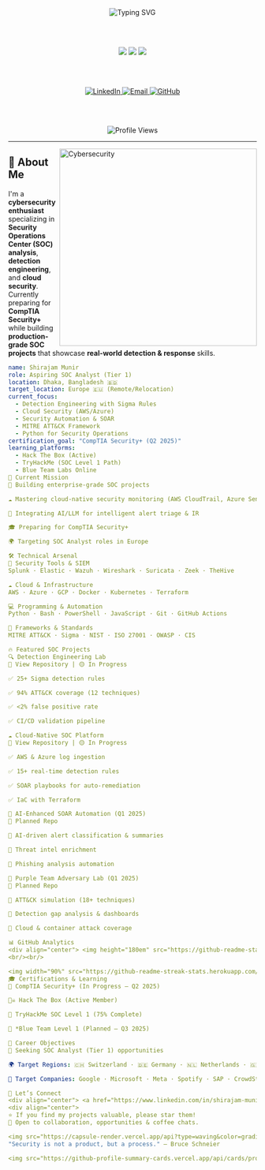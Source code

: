 <div align="center">

<img src="https://readme-typing-svg.demolab.com?font=Fira+Code&size=32&duration=2800&pause=2000&color=38BDF8&center=true&vCenter=true&width=940&lines=Hi+there%2C+I'm+Shirajam+Munir+%F0%9F%91%8B;Aspiring+SOC+Analyst+%7C+Detection+Engineer;Securing+the+Cloud+%7C+Hunting+Threats+%F0%9F%94%8D;Building+Tomorrow's+Defense+Today+%F0%9F%9B%A1%EF%B8%8F" alt="Typing SVG" />

<br/><br/>

<img src="https://img.shields.io/badge/Focus-SOC%20Analysis-00d4ff?style=for-the-badge&labelColor=000000" />
<img src="https://img.shields.io/badge/Passion-Detection%20Engineering-00d4ff?style=for-the-badge&labelColor=000000" />
<img src="https://img.shields.io/badge/Goal-Tier%201%20SOC%20Analyst-00d4ff?style=for-the-badge&labelColor=000000" />

<br/><br/>

<a href="https://www.linkedin.com/in/shirajam-munir/">
  <img src="https://img.shields.io/badge/LinkedIn-0077B5?style=for-the-badge&logo=linkedin&logoColor=white" alt="LinkedIn"/>
</a>
<a href="mailto:shirajammunir1997@gmail.com">
  <img src="https://img.shields.io/badge/Gmail-D14836?style=for-the-badge&logo=gmail&logoColor=white" alt="Email"/>
</a>
<a href="https://github.com/munircse1995/Shirajam-Munir">
  <img src="https://img.shields.io/badge/GitHub-100000?style=for-the-badge&logo=github&logoColor=white" alt="GitHub"/>
</a>

<br/><br/>

<img src="https://komarev.com/ghpvc/?username=munircse1995&label=Profile%20Views&color=00d4ff&style=for-the-badge" alt="Profile Views" />

</div>

---

<img align="right" alt="Cybersecurity" width="400" src="https://cdn.dribbble.com/users/1162077/screenshots/3848914/programmer.gif">

## 🎯 About Me

I'm a **cybersecurity enthusiast** specializing in **Security Operations Center (SOC) analysis**, **detection engineering**, and **cloud security**.  
Currently preparing for **CompTIA Security+** while building **production-grade SOC projects** that showcase **real-world detection & response** skills.

```yaml
name: Shirajam Munir
role: Aspiring SOC Analyst (Tier 1)
location: Dhaka, Bangladesh 🇧🇩
target_location: Europe 🇪🇺 (Remote/Relocation)
current_focus:
  - Detection Engineering with Sigma Rules
  - Cloud Security (AWS/Azure)
  - Security Automation & SOAR
  - MITRE ATT&CK Framework
  - Python for Security Operations
certification_goal: "CompTIA Security+ (Q2 2025)"
learning_platforms:
  - Hack The Box (Active)
  - TryHackMe (SOC Level 1 Path)
  - Blue Team Labs Online
🚀 Current Mission
🔐 Building enterprise-grade SOC projects

☁️ Mastering cloud-native security monitoring (AWS CloudTrail, Azure Sentinel)

🤖 Integrating AI/LLM for intelligent alert triage & IR

🎓 Preparing for CompTIA Security+

🌍 Targeting SOC Analyst roles in Europe

🛠️ Technical Arsenal
🔐 Security Tools & SIEM
Splunk · Elastic · Wazuh · Wireshark · Suricata · Zeek · TheHive

☁️ Cloud & Infrastructure
AWS · Azure · GCP · Docker · Kubernetes · Terraform

💻 Programming & Automation
Python · Bash · PowerShell · JavaScript · Git · GitHub Actions

📏 Frameworks & Standards
MITRE ATT&CK · Sigma · NIST · ISO 27001 · OWASP · CIS

🔥 Featured SOC Projects
🔍 Detection Engineering Lab
📂 View Repository | 🟡 In Progress

✅ 25+ Sigma detection rules

✅ 94% ATT&CK coverage (12 techniques)

✅ <2% false positive rate

✅ CI/CD validation pipeline

☁️ Cloud-Native SOC Platform
📂 View Repository | 🟡 In Progress

✅ AWS & Azure log ingestion

✅ 15+ real-time detection rules

✅ SOAR playbooks for auto-remediation

✅ IaC with Terraform

🤖 AI-Enhanced SOAR Automation (Q1 2025)
📂 Planned Repo

🚀 AI-driven alert classification & summaries

🚀 Threat intel enrichment

🚀 Phishing analysis automation

🔴 Purple Team Adversary Lab (Q1 2025)
📂 Planned Repo

🚀 ATT&CK simulation (18+ techniques)

🚀 Detection gap analysis & dashboards

🚀 Cloud & container attack coverage

📊 GitHub Analytics
<div align="center"> <img height="180em" src="https://github-readme-stats.vercel.app/api?username=munircse1995&show_icons=true&theme=tokyonight&hide_border=true&count_private=true&include_all_commits=true" /> <img height="180em" src="https://github-readme-stats.vercel.app/api/top-langs/?username=munircse1995&layout=compact&theme=tokyonight&hide_border=true&langs_count=8" />
<br/><br/>

<img width="90%" src="https://github-readme-streak-stats.herokuapp.com/?user=munircse1995&theme=tokyonight&hide_border=true" /> <br/><br/> <img width="90%" src="https://github-profile-trophy.vercel.app/?username=munircse1995&theme=tokyonight&no-frame=true&no-bg=true&row=1&column=7" /> </div>
🎓 Certifications & Learning
📜 CompTIA Security+ (In Progress – Q2 2025)

🏴‍☠️ Hack The Box (Active Member)

🎯 TryHackMe SOC Level 1 (75% Complete)

💙 *Blue Team Level 1 (Planned – Q3 2025)

💼 Career Objectives
🎯 Seeking SOC Analyst (Tier 1) opportunities

🌍 Target Regions: 🇨🇭 Switzerland · 🇩🇪 Germany · 🇳🇱 Netherlands · 🇬🇧 UK · 🇸🇪 Sweden · 🇩🇰 Denmark

🏢 Target Companies: Google · Microsoft · Meta · Spotify · SAP · CrowdStrike · Palo Alto Networks

🤝 Let’s Connect
<div align="center"> <a href="https://www.linkedin.com/in/shirajam-munir/"> <img src="https://img.shields.io/badge/LinkedIn-Let's_Connect-0077B5?style=for-the-badge&logo=linkedin&logoColor=white" /> </a> <a href="mailto:shirajammunir1997@gmail.com"> <img src="https://img.shields.io/badge/Email-Get_In_Touch-D14836?style=for-the-badge&logo=gmail&logoColor=white" /> </a> <a href="https://github.com/munircse1995/Shirajam-Munir"> <img src="https://img.shields.io/badge/GitHub-Follow_Me-100000?style=for-the-badge&logo=github&logoColor=white" /> </a> </div>
<div align="center">
⭐ If you find my projects valuable, please star them!
💬 Open to collaboration, opportunities & coffee chats.

<img src="https://capsule-render.vercel.app/api?type=waving&color=gradient&customColorList=6,11,20&height=150&section=footer&text=Let's%20Secure%20the%20Future%20Together&fontSize=35&fontAlignY=70&animation=twinkling" width="100%"/>
"Security is not a product, but a process." – Bruce Schneier

<img src="https://github-profile-summary-cards.vercel.app/api/cards/profile-details?username=munircse1995&theme=tokyonight" width="90%" /> </div> ```
